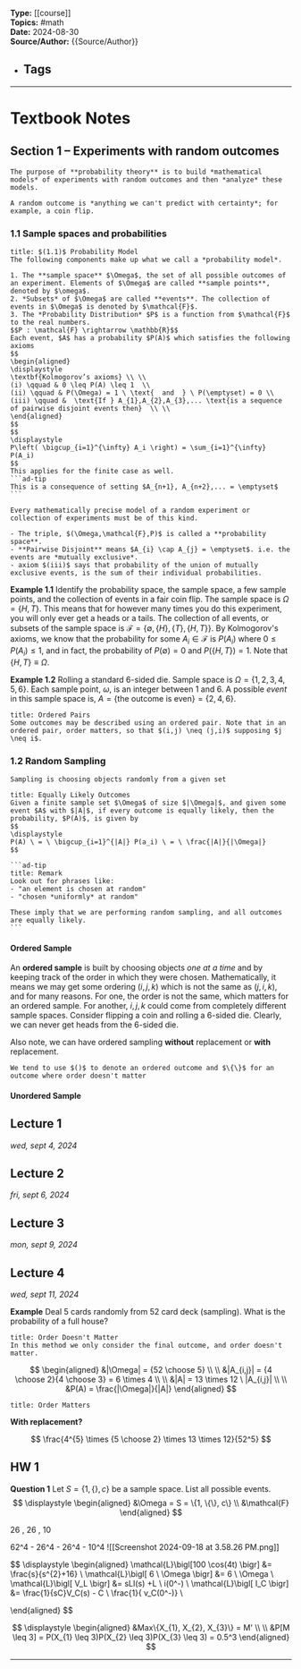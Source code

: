 **Type:** [[course]]  
**Topics:** #math  
**Date:** 2024-08-30  
**Source/Author:** {{Source/Author}} 
- **Tags**
	- 

---
# Textbook Notes

## Section 1 – Experiments with random outcomes

```ad-summary
The purpose of **probability theory** is to build *mathematical models* of experiments with random outcomes and then *analyze* these models. 

A random outcome is *anything we can't predict with certainty*; for example, a coin flip.
```

### 1.1 Sample spaces and probabilities

````ad-note
title: $(1.1)$ Probability Model
The following components make up what we call a *probability model*.

1. The **sample space** $\Omega$, the set of all possible outcomes of an experiment. Elements of $\Omega$ are called **sample points**, denoted by $\omega$.
2. *Subsets* of $\Omega$ are called **events**. The collection of events in $\Omega$ is denoted by $\mathcal{F}$.
3. The *Probability Distribution* $P$ is a function from $\mathcal{F}$ to the real numbers. 
$$P : \mathcal{F} \rightarrow \mathbb{R}$$
Each event, $A$ has a probability $P(A)$ which satisfies the following axioms
$$
\begin{aligned}
\displaystyle
\textbf{Kolmogorov’s axioms} \\ \\
(i) \qquad & 0 \leq P(A) \leq 1  \\
(ii) \qquad & P(\Omega) = 1 \ \text{  and  } \ P(\emptyset) = 0 \\
(iii) \qquad &  \text{If } A_{1},A_{2},A_{3},... \text{is a sequence of pairwise disjoint events then}  \\ \\
\end{aligned}
$$
$$
\displaystyle
P\left( \bigcup_{i=1}^{\infty} A_i \right) = \sum_{i=1}^{\infty} P(A_i)
$$
This applies for the finite case as well.
```ad-tip
This is a consequence of setting $A_{n+1}, A_{n+2},... = \emptyset$
```

Every mathematically precise model of a random experiment or collection of experiments must be of this kind.
````

```ad-info
- The triple, $(\Omega,\mathcal{F},P)$ is called a **probability space**.
- **Pairwise Disjoint** means $A_{i} \cap A_{j} = \emptyset$. i.e. the events are *mutually exclusive*.
- axiom $(iii)$ says that probability of the union of mutually exclusive events, is the sum of their individual probabilities.
```

**Example 1.1** Identify the probability space, the sample space, a few sample points, and the collection of events in a fair coin flip.
	The sample space is $\Omega = \{H,T\}$. This means that for however many times you do this experiment, you will only ever get a heads or a tails. The collection of all events, or subsets of the sample space is $\mathcal{F}=\{\emptyset, \{H\}, \{T\}, \{H,T\}\}$. By Kolmogorov's axioms, we know that the probability for some $A_{i} \in \mathcal{F}$ is $P(A_i)$ where $0 \leq P(A_{i}) \leq 1$, and in fact, the probability of $P(\emptyset)=0$ and $P(\{H,T\})=1$. Note that $\{H,T\} \equiv \Omega$.

**Example 1.2** Rolling a standard 6-sided die.
	Sample space is $\Omega = \{1,2,3,4,5,6\}$.
	Each sample point, $\omega$, is an integer between 1 and 6.
	A possible *event* in this sample space is, $A = \{\text{the outcome is even}\} = \{2,4,6\}$. 

```ad-note
title: Ordered Pairs
Some outcomes may be described using an ordered pair. Note that in an ordered pair, order matters, so that $(i,j) \neq (j,i)$ supposing $j \neq i$.
```

### 1.2 Random Sampling

```ad-note
Sampling is choosing objects randomly from a given set
```

````ad-summary
title: Equally Likely Outcomes
Given a finite sample set $\Omega$ of size $|\Omega|$, and given some event $A$ with $|A|$, if every outcome is equally likely, then the probability, $P(A)$, is given by
$$
\displaystyle
P(A) \ = \ \bigcup_{i=1}^{|A|} P(a_i) \ = \ \frac{|A|}{|\Omega|}
$$

```ad-tip
title: Remark
Look out for phrases like:
- "an element is chosen at random"
- "chosen *uniformly* at random"

These imply that we are performing random sampling, and all outcomes are equally likely.
```
````

#### Ordered Sample

An **ordered sample** is built by choosing objects *one at a time* and by keeping track of the order in which they were chosen. Mathematically, it means we may get some ordering $(i,j,k)$ which is not the same as $(j,i,k)$, and for many reasons. For one, the order is not the same, which matters for an ordered sample. For another, $i,j,k$ could come from completely different sample spaces. Consider flipping a coin and rolling a 6-sided die. Clearly, we can never get heads from the 6-sided die.

Also note, we can have ordered sampling **without** replacement or **with** replacement. 

```ad-note
We tend to use $()$ to denote an ordered outcome and $\{\}$ for an outcome where order doesn't matter
```
#### Unordered Sample




## Lecture 1
*wed, sept 4, 2024*

## Lecture 2
*fri, sept 6, 2024*

## Lecture 3
*mon, sept 9, 2024*

## Lecture 4
*wed, sept 11, 2024*

**Example** Deal 5 cards randomly from 52 card deck (sampling). What is the  
probability of a full house?

```ad-note
title: Order Doesn't Matter
In this method we only consider the final outcome, and order doesn't matter.
```
$$
\begin{aligned}
&|\Omega| = {52 \choose 5} \\ \\
&|A_{i,j}| = {4 \choose 2}{4 \choose 3} = 6 \times 4 \\ \\
&|A| = 13 \times 12 \ |A_{i,j}| \\ \\
&P(A) = \frac{|\Omega|}{|A|}
\end{aligned}
$$
```ad-note
title: Order Matters

```

**With replacement?**

$$
\frac{4^{5} \times {5 \choose 2} \times 13 \times 12}{52^5}
$$
## HW 1

**Question 1** Let $S = \{1, \{\}, c\}$ be a sample space. List all possible events.
$$
\displaystyle
\begin{aligned}
&\Omega = S = \{1, \{\}, c\} \\
&\mathcal{F}
\end{aligned}
$$



26 , 26 , 10

62^4 - 26^4 - 26^4 - 10^4
![[Screenshot 2024-09-18 at 3.58.26 PM.png]]

$$
\displaystyle
\begin{aligned}
\mathcal{L}\bigl[100 \cos(4t) \bigr] &= \frac{s}{s^{2}+16} \\ 
\mathcal{L}\bigl[ 6 \ \Omega \bigr] &= 6 \ \Omega \\ 
\mathcal{L}\bigl[ V_L \bigr] &= sLI(s) +L \ i(0^-) \\ 
\mathcal{L}\bigl[ I_C \bigr] &= \frac{1}{sC}V_C(s) - C \ \frac{1}{ v_C(0^-)} \\ 

\end{aligned}
$$

$$
\displaystyle
\begin{aligned}
&Max\{X_{1}, X_{2}, X_{3}\} = M' \\ \\
&P[M \leq 3] = P(X_{1} \leq 3)P(X_{2} \leq 3)P(X_{3} \leq 3) = 0.5^3
\end{aligned}
$$


---
